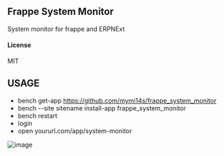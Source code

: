## Frappe System Monitor

System monitor for frappe and ERPNExt

#### License

MIT

## USAGE
- bench get-app https://github.com/mymi14s/frappe_system_monitor
- bench --site sitename install-app frappe_system_monitor
- bench restart
- login 
- open yoururl.com/app/system-monitor

![image](https://user-images.githubusercontent.com/10146518/164576659-861f767e-5891-4d0b-8cf6-4ddf981ef310.png)


